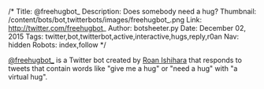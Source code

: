 /*
Title: @freehugbot_
Description: Does somebody need a hug? 
Thumbnail: /content/bots/bot,twitterbots/images/freehugbot_.png
Link: http://twitter.com/freehugbot_
Author: botsheeter.py
Date: December 02, 2015
Tags: twitter,bot,twitterbot,active,interactive,hugs,reply,r0an
Nav: hidden
Robots: index,follow
*/

[@freehugbot_](https://twitter.com/freehugbot_) is a Twitter bot created by [Roan Ishihara](https://twitter.com/R0AN) that responds to tweets that contain words like "give me a hug" or "need a hug" with "a virtual hug".


